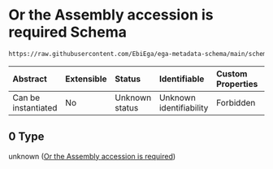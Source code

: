 # Or the Assembly accession is required Schema

```txt
https://raw.githubusercontent.com/EbiEga/ega-metadata-schema/main/schemas/EGA.common-definitions.json#/definitions/ncbi_assembly_descriptor/anyOf/0
```



| Abstract            | Extensible | Status         | Identifiable            | Custom Properties | Additional Properties | Access Restrictions | Defined In                                                                                           |
| :------------------ | :--------- | :------------- | :---------------------- | :---------------- | :-------------------- | :------------------ | :--------------------------------------------------------------------------------------------------- |
| Can be instantiated | No         | Unknown status | Unknown identifiability | Forbidden         | Allowed               | none                | [EGA.common-definitions.json\*](../../../schemas/EGA.common-definitions.json "open original schema") |

## 0 Type

unknown ([Or the Assembly accession is required](ega-12-definitions-ncbis-assembly-descriptor-anyof-or-the-assembly-accession-is-required.md))
